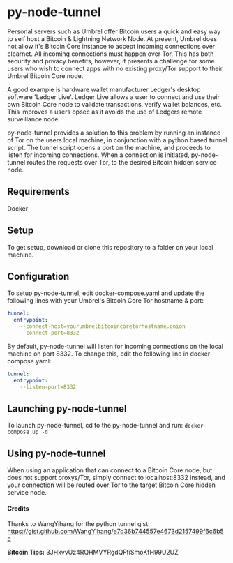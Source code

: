 # py-node-tunnel
Personal servers such as Umbrel offer Bitcoin users a quick and easy way to self host a Bitcoin & Lightning Network Node.
At present, Umbrel does not allow it's Bitcoin Core instance to accept incoming connections over clearnet. All incoming connections must happen over Tor.
This has both security and privacy benefits, however, it presents a challenge for some users who wish to connect apps with no existing proxy/Tor support to their Umbrel Bitcoin Core node.

A good example is hardware wallet manufacturer Ledger's desktop software 'Ledger Live'.
Ledger Live allows a user to connect and use their own Bitcoin Core node to validate transactions, verify wallet balances, etc. This improves a users opsec as it avoids the use of Ledgers remote surveillance node.

py-node-tunnel provides a solution to this problem by running an instance of Tor on the users local machine, in conjunction with a python based tunnel script.
The tunnel script opens a port on the machine, and proceeds to listen for incoming connections.
When a connection is initiated, py-node-tunnel routes the requests over Tor, to the desired Bitcoin hidden service node.

## Requirements

Docker

## Setup

To get setup, download or clone this repository to a folder on your local machine.

## Configuration

To setup py-node-tunnel, edit docker-compose.yaml and update the following lines with your Umbrel's Bitcoin Core Tor hostname & port:

```yaml
tunnel:
  entrypoint:
    --connect-host=yourumbrelbitcoincoretorhostname.onion
    --connect-port=8332
```
By default, py-node-tunnel will listen for incoming connections on the local machine on port 8332. To change this, edit the following line in docker-compose.yaml:

```yaml
tunnel:
  entrypoint:
    --listen-port=8332
```

## Launching py-node-tunnel

To launch py-node-tunnel, cd to the py-node-tunnel and run:
`docker-compose up -d`

## Using py-node-tunnel
When using an application that can connect to a Bitcoin Core node, but does not support  proxys/Tor, simply connect to localhost:8332 instead, and your connection will be routed over Tor to the target Bitcoin Core hidden service node. 

#### Credits
Thanks to WangYihang for the python tunnel gist:
https://gist.github.com/WangYihang/e7d36b744557e4673d2157499f6c6b5e

**Bitcoin Tips:**
3JHxvvUz4RQHMVYRgdQFfiSmoKfH99U2UZ 
